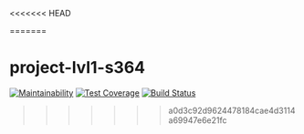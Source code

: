 <<<<<<< HEAD

=======
# project-lvl1-s364
[![Maintainability](https://api.codeclimate.com/v1/badges/a99a88d28ad37a79dbf6/maintainability)](https://codeclimate.com/github/codeclimate/codeclimate/maintainability)
[![Test Coverage](https://api.codeclimate.com/v1/badges/a99a88d28ad37a79dbf6/test_coverage)](https://codeclimate.com/github/codeclimate/codeclimate/test_coverage)
[![Build Status](https://travis-ci.org/konstantin1998/project-lvl1-s364.svg?branch=master)](https://travis-ci.org/konstantin1998/project-lvl1-s364)
>>>>>>> a0d3c92d9624478184cae4d3114a69947e6e21fc
